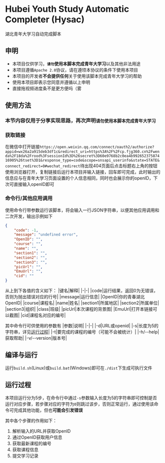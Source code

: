 # Hubei Youth Study Automatic Completer (Hysac)
湖北青年大学习自动完成脚本
## 申明
- 本项目仅供学习，**`请勿`使用本脚本完成青年大学习**以及其他非法用途
- 本项目遵循`Apache 2.0`协议，请在遵顼本协议的条件下使用本项目
- 本项目的开发者**不会提供任何**关于使用该脚本完成青年大学习的帮助
- 使用本项目即表示您同意并遵循以上申明
- 直接拖视频进度条不是更方便吗（雾
## 使用方法
### **本节内容仅用于分享实现思路，再次声明`请勿使用本脚本完成青年大学习`**
### 获取链接
在微信中打开链接`https://open.weixin.qq.com/connect/oauth2/authorize?appid=wx26a2a915deb3df1c&redirect_uri=https%3A%2F%2Fcp.fjg360.cn%2Fwenda%2F18da%2Frood%3FsessionId%3D%26secret%3D60e9768b2c0ea4b99265237587416905%26tset%3D1&response_type=code&scope=snsapi_userinfo&state=STATE&connect_redirect=0#wechat_redirect`待出现404页面后点击标题右上角的按钮使用浏览器打开，复制链接后运行本项目并输入链接，回车即可完成，此时输出的信息应与在青年大学习页面设置的个人信息相同，同时也会展示你的openID，下次可直接输入openID即可
### 命令行/其他应用调用
使用命令行带参数运行该脚本，将会输入一行JSON字符串，以便其他应用调用和二次开发，输出示例如下
```JSON
{
    "code": -1, 
    "message": "undefined error", 
    "OpenID": "", 
    "course": "", 
    "name": "", 
    "section1": "", 
    "section2": "", 
    "section3": "", 
    "picUrl": "", 
    "EmuUrl": "", 
    "cid": ""
}
```
从上到下各值的含义如下：
|键名|解释|
|-|-|
|code|运行结果，返回0为无错误，否则为抛出错误对应的行号|
|message|运行信息|
|OpenID|你的青春湖北OpenID|
|course|课程名| 
|name|姓名|
|section1|所属地区|
|section2|所属单位|
|section3|组织|
|class|班级|
|picUrl|本次课程的背景图|
|EmuUrl|打开本链接可以截图|
|cid|课程名对应的编号|

其中命令行可供使用的参数有
|参数|说明|
|-|-|
|-d|URL或openid|
|-s|长度为5的字符串，详见[运行过程](#运行过程)|
|-t|要完成的课程的编号（可能不会被统计）|
|-h/--help|获取帮助|
|-v/--version|版本号|
## 编译与运行
运行`build.sh`(Linux)或`build.bat`(Windows)即可在`./dist`下生成可执行文件
## 运行过程
本项目运行分为5步，在命令行中通过`-s`参数输入长度为5的字符串即可控制是否运行对应步骤，若步骤对应的字符为`0`则跳过该步，否则正常运行，通过使用该命令可完成其他功能，但也**可能会引发错误**

其中各个步骤的作用如下：
1. 解析输入的URL并获取OpenID
2. 通过OpenID获取用户信息
3. 获取最新课程的编号
4. 获取课程信息
5. 提交学习记录


